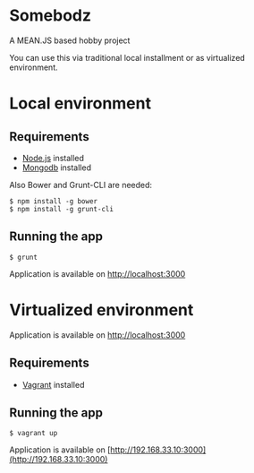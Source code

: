 # Somebodz

A MEAN.JS based hobby project

You can use this via traditional local installment or as virtualized environment.

# Local environment

## Requirements

- [Node.js](http://www.nodejs.org/download) installed
- [Mongodb](http://www.mongodb.org/downloads) installed

Also Bower and Grunt-CLI are needed:

```
$ npm install -g bower
$ npm install -g grunt-cli
```

## Running the app

```
$ grunt
```

Application is available on [http://localhost:3000](http://localhost:3000)


# Virtualized environment

Application is available on [http://localhost:3000](http://localhost:3000)

## Requirements

- [Vagrant](http://www.vagrantup.com/download) installed

## Running the app

```
$ vagrant up
```

Application is available on [http://192.168.33.10:3000](http://192.168.33.10:3000)
